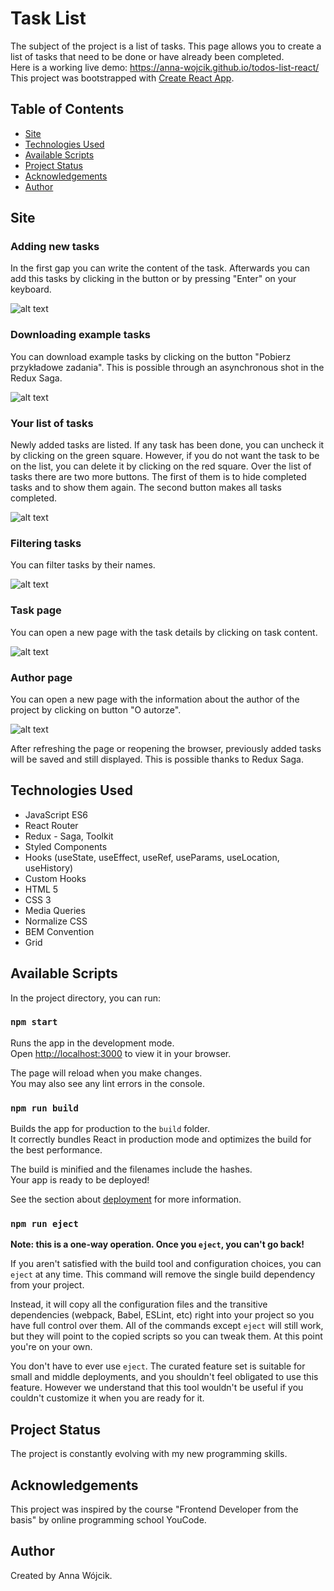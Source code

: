 # Task List
The subject of the project is a list of tasks. This page allows you to create a list of tasks that need to be done or have already been completed.
<br>
Here is a working live demo: https://anna-wojcik.github.io/todos-list-react/
<br>
This project was bootstrapped with [Create React App](https://github.com/facebook/create-react-app).

## Table of Contents
* [Site](#site)
* [Technologies Used](#technologies-used)
* [Available Scripts](#available-scripts)
* [Project Status](#project-status)
* [Acknowledgements](#acknowledgements)
* [Author](#author)

## Site

### Adding new tasks
In the first gap you can write the content of the task. Afterwards you can add this tasks by clicking in the button or by pressing "Enter" on your keyboard.

![alt text](<todos-list-react task add.gif>)

### Downloading example tasks
You can download example tasks by clicking on the button "Pobierz przykładowe zadania". This is possible through an asynchronous shot in the Redux Saga.

![alt text](<todos-list-react downoload tasks.gif>)

### Your list of tasks
Newly added tasks are listed. If any task has been done, you can uncheck it by clicking on the green square. However, if you do not want the task to be on the list, you can delete it by clicking on the red square. Over the list of tasks there are two more buttons. The first of them is to hide completed tasks and to show them again. The second button makes all tasks completed.

![alt text](<todos-list-react 1.png>)

### Filtering tasks
You can filter tasks by their names.

![alt text](<todos-list-react filtering tasks-1.gif>)

### Task page
You can open a new page with the task details by clicking on task content. 

![alt text](<todos-list-react task page.gif>)

### Author page
You can open a new page with the information about the author  of the project by clicking on button "O autorze". 

![alt text](<todos-list-react author page.gif>)

After refreshing the page or reopening the browser, previously added tasks will be saved and still displayed. This is possible thanks to Redux Saga.

## Technologies Used
- JavaScript ES6
- React Router
- Redux - Saga, Toolkit
- Styled Components
- Hooks (useState, useEffect, useRef, useParams, useLocation, useHistory)
- Custom Hooks
- HTML 5
- CSS 3
- Media Queries
- Normalize CSS
- BEM Convention
- Grid

## Available Scripts

In the project directory, you can run:

### `npm start`

Runs the app in the development mode.\
Open [http://localhost:3000](http://localhost:3000) to view it in your browser.

The page will reload when you make changes.\
You may also see any lint errors in the console.

### `npm run build`

Builds the app for production to the `build` folder.\
It correctly bundles React in production mode and optimizes the build for the best performance.

The build is minified and the filenames include the hashes.\
Your app is ready to be deployed!

See the section about [deployment](https://facebook.github.io/create-react-app/docs/deployment) for more information.

### `npm run eject`

**Note: this is a one-way operation. Once you `eject`, you can't go back!**

If you aren't satisfied with the build tool and configuration choices, you can `eject` at any time. This command will remove the single build dependency from your project.

Instead, it will copy all the configuration files and the transitive dependencies (webpack, Babel, ESLint, etc) right into your project so you have full control over them. All of the commands except `eject` will still work, but they will point to the copied scripts so you can tweak them. At this point you're on your own.

You don't have to ever use `eject`. The curated feature set is suitable for small and middle deployments, and you shouldn't feel obligated to use this feature. However we understand that this tool wouldn't be useful if you couldn't customize it when you are ready for it.
## Project Status
The project is constantly evolving with my new programming skills.

## Acknowledgements
This project was inspired by the course "Frontend Developer from the basis" by online programming school YouCode. 

## Author
Created by Anna Wójcik.
